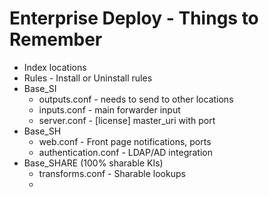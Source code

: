 # Enterprise Deploy - Things to Remember

* Index locations 
* Rules - Install or Uninstall rules
* Base_SI
  * outputs.conf - needs to send to other locations
  * inputs.conf - main forwarder input
  * server.conf - [license] master_uri with port
* Base_SH
  * web.conf - Front page notifications, ports
  * authentication.conf - LDAP/AD integration
* Base_SHARE  (100% sharable KIs)
  * transforms.conf - Sharable lookups
  * 









